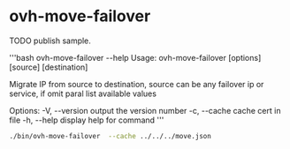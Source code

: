 # ovh-move-failover

TODO publish sample.


'''bash
ovh-move-failover  --help
Usage: ovh-move-failover [options] [source] [destination]

Migrate IP from source to destination, source can be any failover ip or service, if omit paral list available values

Options:
  -V, --version            output the version number
  -c, --cache <cacheFile>  cache cert in file
  -h, --help               display help for command
'''

```bash
./bin/ovh-move-failover  --cache ../../../move.json
```
